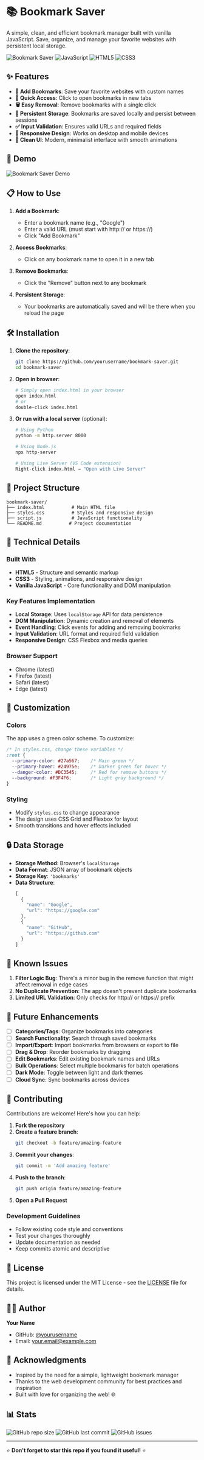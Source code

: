# 📚 Bookmark Saver

A simple, clean, and efficient bookmark manager built with vanilla JavaScript. Save, organize, and manage your favorite websites with persistent local storage.

![Bookmark Saver](https://img.shields.io/badge/Status-Active-brightgreen)
![JavaScript](https://img.shields.io/badge/JavaScript-ES6+-yellow)
![HTML5](https://img.shields.io/badge/HTML5-orange)
![CSS3](https://img.shields.io/badge/CSS3-blue)

## ✨ Features

- **📖 Add Bookmarks**: Save your favorite websites with custom names
- **🔗 Quick Access**: Click to open bookmarks in new tabs
- **🗑️ Easy Removal**: Remove bookmarks with a single click
- **💾 Persistent Storage**: Bookmarks are saved locally and persist between sessions
- **✅ Input Validation**: Ensures valid URLs and required fields
- **📱 Responsive Design**: Works on desktop and mobile devices
- **🎨 Clean UI**: Modern, minimalist interface with smooth animations

## 🚀 Demo

![Bookmark Saver Demo](demo-screenshot.png)

## 📋 How to Use

1. **Add a Bookmark**:
   - Enter a bookmark name (e.g., "Google")
   - Enter a valid URL (must start with http:// or https://)
   - Click "Add Bookmark"

2. **Access Bookmarks**:
   - Click on any bookmark name to open it in a new tab

3. **Remove Bookmarks**:
   - Click the "Remove" button next to any bookmark

4. **Persistent Storage**:
   - Your bookmarks are automatically saved and will be there when you reload the page

## 🛠️ Installation

1. **Clone the repository**:
   ```bash
   git clone https://github.com/yourusername/bookmark-saver.git
   cd bookmark-saver
   ```

2. **Open in browser**:
   ```bash
   # Simply open index.html in your browser
   open index.html
   # or
   double-click index.html
   ```

3. **Or run with a local server** (optional):
   ```bash
   # Using Python
   python -m http.server 8000
   
   # Using Node.js
   npx http-server
   
   # Using Live Server (VS Code extension)
   Right-click index.html → "Open with Live Server"
   ```

## 📁 Project Structure

```
bookmark-saver/
├── index.html          # Main HTML file
├── styles.css          # Styles and responsive design
├── script.js           # JavaScript functionality
└── README.md          # Project documentation
```

## 🔧 Technical Details

### Built With
- **HTML5** - Structure and semantic markup
- **CSS3** - Styling, animations, and responsive design
- **Vanilla JavaScript** - Core functionality and DOM manipulation

### Key Features Implementation
- **Local Storage**: Uses `localStorage` API for data persistence
- **DOM Manipulation**: Dynamic creation and removal of elements
- **Event Handling**: Click events for adding and removing bookmarks
- **Input Validation**: URL format and required field validation
- **Responsive Design**: CSS Flexbox and media queries

### Browser Support
- Chrome (latest)
- Firefox (latest)
- Safari (latest)
- Edge (latest)

## 🎨 Customization

### Colors
The app uses a green color scheme. To customize:

```css
/* In styles.css, change these variables */
:root {
  --primary-color: #27a567;    /* Main green */
  --primary-hover: #24975e;    /* Darker green for hover */
  --danger-color: #DC3545;     /* Red for remove buttons */
  --background: #F3F4F6;       /* Light gray background */
}
```

### Styling
- Modify `styles.css` to change appearance
- The design uses CSS Grid and Flexbox for layout
- Smooth transitions and hover effects included

## 🔒 Data Storage

- **Storage Method**: Browser's `localStorage`
- **Data Format**: JSON array of bookmark objects
- **Storage Key**: `'bookmarks'`
- **Data Structure**:
  ```javascript
  [
    {
      "name": "Google",
      "url": "https://google.com"
    },
    {
      "name": "GitHub",
      "url": "https://github.com"
    }
  ]
  ```

## 🐛 Known Issues

1. **Filter Logic Bug**: There's a minor bug in the remove function that might affect removal in edge cases
2. **No Duplicate Prevention**: The app doesn't prevent duplicate bookmarks
3. **Limited URL Validation**: Only checks for http:// or https:// prefix

## 🔄 Future Enhancements

- [ ] **Categories/Tags**: Organize bookmarks into categories
- [ ] **Search Functionality**: Search through saved bookmarks
- [ ] **Import/Export**: Import bookmarks from browsers or export to file
- [ ] **Drag & Drop**: Reorder bookmarks by dragging
- [ ] **Edit Bookmarks**: Edit existing bookmark names and URLs
- [ ] **Bulk Operations**: Select multiple bookmarks for batch operations
- [ ] **Dark Mode**: Toggle between light and dark themes
- [ ] **Cloud Sync**: Sync bookmarks across devices

## 🤝 Contributing

Contributions are welcome! Here's how you can help:

1. **Fork the repository**
2. **Create a feature branch**:
   ```bash
   git checkout -b feature/amazing-feature
   ```
3. **Commit your changes**:
   ```bash
   git commit -m 'Add amazing feature'
   ```
4. **Push to the branch**:
   ```bash
   git push origin feature/amazing-feature
   ```
5. **Open a Pull Request**

### Development Guidelines
- Follow existing code style and conventions
- Test your changes thoroughly
- Update documentation as needed
- Keep commits atomic and descriptive

## 📝 License

This project is licensed under the MIT License - see the [LICENSE](LICENSE) file for details.

## 👨‍💻 Author

**Your Name**
- GitHub: [@yourusername](https://github.com/yourusername)
- Email: your.email@example.com

## 🙏 Acknowledgments

- Inspired by the need for a simple, lightweight bookmark manager
- Thanks to the web development community for best practices and inspiration
- Built with love for organizing the web! 🌐

## 📊 Stats

![GitHub repo size](https://img.shields.io/github/repo-size/yourusername/bookmark-saver)
![GitHub last commit](https://img.shields.io/github/last-commit/yourusername/bookmark-saver)
![GitHub issues](https://img.shields.io/github/issues/yourusername/bookmark-saver)

---

⭐ **Don't forget to star this repo if you found it useful!** ⭐
